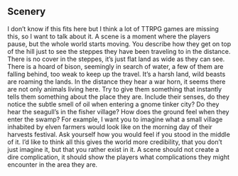 
## Scenery

I don’t know if this fits here but I think a lot of TTRPG games are missing this, so I want to talk about it. A scene is a moment where the players pause, but the whole world starts moving. You describe how they get on top of the hill just to see the steppes they have been traveling to in the distance. There is no cover in the steppes, it’s just flat land as wide as they can see. There is a hoard of bison, seemingly in search of water, a few of them are falling behind, too weak to keep up the travel. It’s a harsh land, wild beasts are roaming the lands. In the distance they hear a war horn, it seems there are not only animals living here. Try to give them something that instantly tells them something about the place they are. Include their senses, do they notice the subtle smell of oil when entering a gnome tinker city? Do they hear the seagull’s in the fisher village? How does the ground feel when they enter the swamp? For example, I want you to imagine what a small village inhabited by elven farmers would look like on the morning day of their harvests festival. Ask yourself how you would feel if you stood in the middle of it.
I’d like to think all this gives the world more credibility, that you don’t just imagine it, but that you rather exist in it. A scene should not create a dire complication, it should show the players what complications they might encounter in the area they are.
